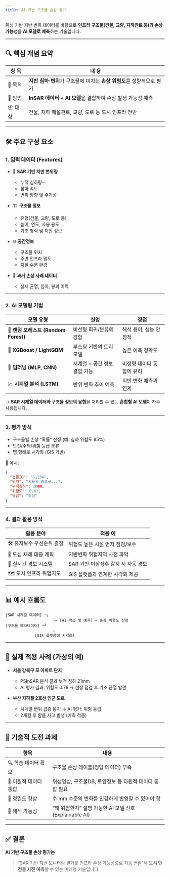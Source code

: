 ```yaml
---
title: AI 기반 구조물 손상 평가
---
```


위성 기반 지반 변화 데이터를 바탕으로 **인프라 구조물(건물, 교량, 지하관로 등)의 손상 가능성**을 **AI 모델로 예측**하는 기술입니다.

---

## 🔍 핵심 개념 요약

| 항 목    | 내  용                                          |
| ----- | ------------------------------------------- |
| 🎯 목적 | **지반 침하·변위**가 구조물에 미치는 **손상 위험도**를 정량적으로 평가 |
| 🧠 방법 | **InSAR 데이터 + AI 모델**을 결합하여 손상 발생 가능성 예측    |
| 📦 대상 | 건물, 지하 매설관로, 교량, 도로 등 도시 인프라 전반             |

---

## 🛠️ 주요 구성 요소

### 1. **입력 데이터 (Features)**

* 📡 **SAR 기반 지반 변위량**

  * 누적 침하량~
  * 침하 속도
  * 변위 방향 및 주기성

* 🏗️ **구조물 정보**

  * 유형(건물, 교량, 도로 등)
  * 높이, 연도, 사용 용도
  * 기초 형식 및 지반 정보

* 🌐 **공간정보**

  * 구조물 위치
  * 주변 인프라 밀도
  * 지질·수문 환경

* 📝 **과거 손상 사례 데이터**

  * 실제 균열, 침하, 붕괴 이력

---

### 2. **AI 모델링 기법**

| 모델 유형                          | 설명                | 장점             |
| ------------------------------ | ----------------- | -------------- |
| 🧠 **랜덤 포레스트 (Random Forest)** | 비선형 회귀/분류에 강함     | 해석 용이, 성능 안정적  |
| 🔢 **XGBoost / LightGBM**      | 부스팅 기반의 트리 모델     | 높은 예측 정확도      |
| 🤖 **딥러닝 (MLP, CNN)**          | 시계열 + 공간 정보 결합 가능 | 비정형 데이터 통합에 유리 |
| 📈 **시계열 분석 (LSTM)**           | 변위 변화 추이 예측       | 지반 변화 예측과 연계   |

→ **SAR 시계열 데이터와 구조물 정보의 융합**을 처리할 수 있는 **혼합형 AI 모델**이 자주 사용됩니다.

---

### 3. **평가 방식**

* 구조물별 손상 “확률” 산정 (예: 침하 위험도 85%)
* 안전/주의/위험 등급 분류
* 맵 형태로 시각화 (GIS 기반)

📌 예시:

```json
{
  "건물ID": "G1234",
  "위치": "서울시 종로구...",
  "누적침하": 28mm,
  "위험도": 0.81,
  "등급": "위험"
}
```

---

### 4. **결과 활용 방식**

| 활용 분야           | 적용 예                   |
| --------------- | ---------------------- |
| 🛠 유지보수 우선순위 결정 | 위험도 높은 시설 먼저 점검/보수     |
| 🧭 도심 재해 대응 계획  | 지반변화 위험지역 사전 파악        |
| 🧪 실시간 경보 시스템   | SAR 기반 이상징후 감지 시 자동 경보 |
| 🗺 도시 인프라 위험지도  | GIS 플랫폼과 연계한 시각화 제공    |

---

## 📊 예시 흐름도

```
[SAR 시계열 데이터] ─┐
                     ├→ [AI 학습 및 예측] → 손상 위험도 산정
[구조물 메타데이터] ─┘
                     ↓
             [GIS 플랫폼에 시각화]
```

---

## 🔎 실제 적용 사례 (가상의 예)

* **서울 강북구 모 아파트 단지**

  * PSInSAR 분석 결과 누적 침하 21mm
  * AI 평가 결과: 위험도 0.78 → 현장 점검 후 기초 균열 발견

* **부산 지하철 2호선 인근 도로**

  * 시계열 변위 급증 탐지 → AI 평가: 위험 등급
  * 2개월 후 함몰 사고 발생 (예측 적중)

---

## 📌 기술적 도전 과제

| 항목            | 내용                                        |
| ------------- | ----------------------------------------- |
| 🔍 학습 데이터 확보  | 구조물 손상 레이블(정답 데이터) 부족                     |
| 🧩 이질적 데이터 통합 | 위성영상, 구조물DB, 토양정보 등 다원적 데이터 통합 필요         |
| 🎯 정밀도 향상     | 수 mm 수준의 변화를 민감하게 반영할 수 있어야 함             |
| 💬 해석 가능성     | “왜 위험한지” 설명 가능한 AI 모델 선호 (Explainable AI) |

---

## ✅ 결론

**AI 기반 구조물 손상 평가는**

> “SAR 기반 지반 모니터링 결과를 인프라 손상 가능성으로 자동 변환”해
> **도시 안전을 사전 예측**할 수 있는 미래형 기술입니다.
